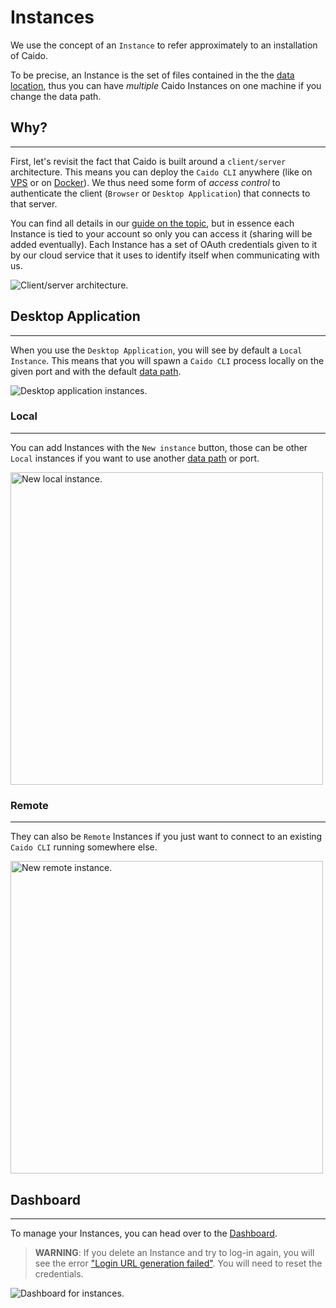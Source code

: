 # Instances

We use the concept of an `Instance` to refer approximately to an installation of Caido.

To be precise, an Instance is the set of files contained in the the [data location](/configuration/data_location.md), thus you can have _multiple_ Caido Instances on one machine if you change the data path.

## Why?

---

First, let's revisit the fact that Caido is built around a `client/server` architecture. This means you can deploy the `Caido CLI` anywhere (like on [VPS](/user_guide/vps.md) or on [Docker](/user_guide/docker.md)). We thus need some form of _access control_ to authenticate the client (`Browser` or `Desktop Application`) that connects to that server.

You can find all details in our [guide on the topic](/internals/authentication.md), but in essence each Instance is tied to your account so only you can access it (sharing will be added eventually). Each Instance has a set of OAuth credentials given to it by our cloud service that it uses to identify itself when communicating with us.

<img alt="Client/server architecture." src="/_images/client_server.png" no-shadow/>

## Desktop Application

---

When you use the `Desktop Application`, you will see by default a `Local Instance`. This means that you will spawn a `Caido CLI` process locally on the given port and with the default [data path](/configuration/data_location.md).

<img alt="Desktop application instances." src="/_images/instances_desktop.png" no-shadow/>

### Local

---

You can add Instances with the `New instance` button, those can be other `Local` instances if you want to use another [data path](/configuration/data_location.md) or port.

<img alt="New local instance." src="/_images/instances_local.png" center width="500"/>

### Remote

---

They can also be `Remote` Instances if you just want to connect to an existing `Caido CLI` running somewhere else.

<img alt="New remote instance." src="/_images/instances_remote.png" center width="500"/>

## Dashboard

---

To manage your Instances, you can head over to the [Dashboard](https://dashboard.caido.io/instances).

> **WARNING**: If you delete an Instance and try to log-in again, you will see the error ["Login URL generation failed"](http://localhost:3000/common_errors.html#login-url-generation-failed). You will need to reset the credentials.

<img alt="Dashboard for instances." src="/_images/instances_dashboard.png"/>
